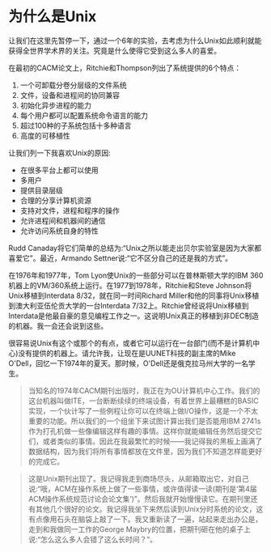 # 为什么是Unix

让我们在这里先暂停一下，通过一个6年的实验，去考虑为什么Unix如此顺利就能获得全世界学术界的关注。究竟是什么使得它受到这么多人的喜爱。

在最初的CACM论文上，Ritchie和Thompson列出了系统提供的6个特点：

1. 一个可卸载分卷分层级的文件系统
2. 文件，设备和进程间的协同兼容
3. 初始化异步进程的能力
4. 每个用户都可以配置系统命令语言的能力
5. 超过100种的子系统包括十多种语言
6. 高度的可移植性

让我们列一下我喜欢Unix的原因:

* 在很多平台上都可以使用
* 多用户
* 提供目录层级
* 合理的分享计算机资源
* 支持对文件，进程和程序的操作
* 允许进程间和机器间的通信
* 允许访问系统自身的特性

Rudd Canaday将它们简单的总结为:“Unix之所以能走出贝尔实验室是因为大家都喜爱它”。最近，Armando Settner说:“它不区分自己的还是我的方式”。

在1976年和1977年，Tom Lyon使Unix的一些部分可以在普林斯顿大学的IBM 360机器上的VM/360系统上运行。在1977到1978年，Ritchie和Steve Johnson将Unix移植到Interdata 8/32，就在同一时间Richard Miller和他的同事将Unix移植到澳大利亚伍伦贡大学的一台Interdata 7/32上。Ritchie曾经说将Unix移植到Interdata是他最自豪的意见编程工作之一。这说明Unix真正的移植到非DEC制造的机器。我一会还会说到这些。

很容易说Unix有这个或那个的有点，或者它可以运行在一台部门(而不是计算机中心)没有提供的机器上。请允许我，让现在是UUNET科技的副主席的Mike O'Dell，回忆一下1974年的夏天。那时候，O'Dell还是俄克拉马州大学的一名学生。

> 当知名的1974年CACM期刊出版时，我正在为OU计算机中心工作。我们的这台机器叫做ITE，一台断断续续的终端设备，有着世界上最糟糕的BASIC实现，一个伙计写了一些例程让你可以在终端上做I/O操作，这是一个不太重要的功能。所以我们的一个组坐下来试图计算出我们是否能用IBM 2741s作为打孔机做一些像编辑这样有趣的事情。这样你就能编辑任务然后提交它们，或者类似的事情。因此在我最繁忙的时候——我记得我的黑板上画满了数据结构，因为我们将所有事情都放在文件里，因为我们不知道怎样能更好的完成它。

> 这是Unix期刊出现了。我记得我走到商场尽头，从邮箱取出它，对自己说:“哦，ACM在操作系统上做了一些事情，或许值得读一读(期刊是‘第4届ACM操作系统规范讨论会论文集’)”。然后我就开始慢慢读它。在期刊里还有其他几个很好的论文。我记得我坐下来然后读到Unix分时系统的论文，这有点像用石头在脑袋上敲了一下。我又重新读了一遍，站起来走出办公是，走到和我做同一工作的George Maybry的位置，把期刊砸在他的桌子上说:“怎么这么多人会错了这么长时间？”。


